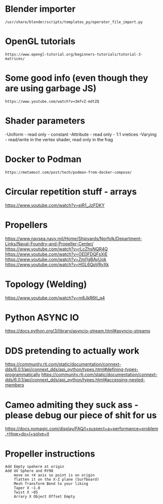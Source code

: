 

    
# Blender importer
    /usr/share/blender/scripts/templates_py/operator_file_import.py

# OpenGL tutorials
    https://www.opengl-tutorial.org/beginners-tutorials/tutorial-3-matrices/

# Some good info (even though they are using garbage JS)
    https://www.youtube.com/watch?v=3mfvZ-mdtZQ


# Shader parameters
-Uniform   - read only - constant
-Attribute - read only - 1:1 vretices
-Varying   - read/write in the vertex shader, read only in the frag



# Docker to Podman 
    https://metamost.com/post/tech/podman-from-docker-compose/


# Circular repetition stuff - arrays
https://www.youtube.com/watch?v=ejR1_JzFDKY

# Propellers
https://www.navsea.navy.mil/Home/Shipyards/Norfolk/Department-Links/Naval-Foundry-and-Propeller-Center/
https://www.youtube.com/watch?v=rLcZhsNQR4Q
https://www.youtube.com/watch?v=OEDFDQFsXiE
https://www.youtube.com/watch?v=ZmI1gBAyUok
https://www.youtube.com/watch?v=HGL6QpVRyXk

# Topology (Welding)
https://www.youtube.com/watch?v=m8JkR6tI_q4


# Python ASYNC IO
https://docs.python.org/3/library/asyncio-stream.html#asyncio-streams

# DDS pretending to actually work
https://community.rti.com/static/documentation/connext-dds/6.0.1/api/connext_dds/api_python/types.html#defining-types-programmatically
https://community.rti.com/static/documentation/connext-dds/6.0.1/api/connext_dds/api_python/types.html#accessing-nested-members

# Cameo admiting they suck ass - please debug our piece of shit for us
https://docs.nomagic.com/display/FAQ/I+suspect+a+performance+problem.+How+do+I+solve+it


# Propeller instructions
    Add Empty spehere at origin
    Add UV Sphere and RY90 
        move on +X axis so point is on origin
        flatten it on the X-Z plane (Surfboard)
        Mesh Transform Bend to your liking
        Taper X ~1.8
        Twist X ~85
        Arrary X Object Offset Empty

